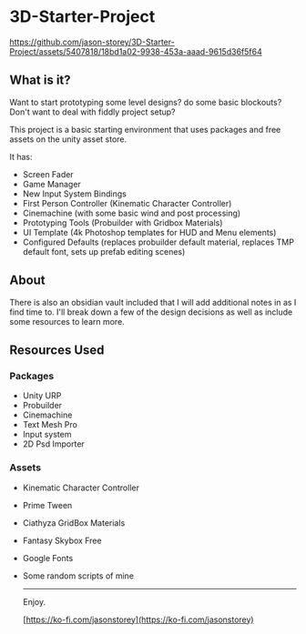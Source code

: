# 3D-Starter-Project



https://github.com/jason-storey/3D-Starter-Project/assets/5407818/18bd1a02-9938-453a-aaad-9615d36f5f64


## What is it?
Want to start prototyping some level designs? do some basic blockouts? 
Don't want to deal with fiddly project setup? 

This project is a basic starting environment that uses packages and free assets 
on the unity asset store. 

It has:

 - Screen Fader
 - Game Manager
 - New Input System Bindings
 - First Person Controller (Kinematic Character Controller)
 - Cinemachine (with some basic wind and post processing)
 - Prototyping Tools (Probuilder with Gridbox Materials)
 - UI Template (4k Photoshop templates for HUD and Menu elements)
 - Configured Defaults (replaces probuilder default material, replaces TMP default font, sets up prefab editing scenes)

 ## About

 There is also an obsidian vault included that I will add additional notes in as I find time to. I'll break down a few of the design decisions as well as 
 include some resources to learn more. 

 ## Resources Used

 ### Packages
 - Unity URP
 - Probuilder
 - Cinemachine
 - Text Mesh Pro
 - Input system
 - 2D Psd Importer
 
 ### Assets
 - Kinematic Character Controller
 - Prime Tween
 - Ciathyza GridBox Materials
 - Fantasy Skybox Free
 - Google Fonts
 - Some random scripts of mine

   ---
   Enjoy.

   [https://ko-fi.com/jasonstorey](https://ko-fi.com/jasonstorey)

